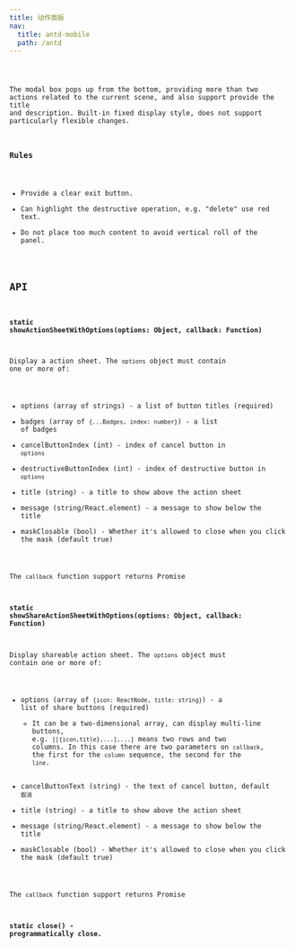 ```yaml
---
title: 动作面板
nav:
  title: antd-mobile
  path: /antd
---
```


<code src="./demos/basic.tsx" />


The modal box pops up from the bottom, providing more than two actions related to the current scene, and also support provide the title and description. Built-in fixed display style, does not support particularly flexible changes.

### Rules

- Provide a clear exit button.
- Can highlight the destructive operation, e.g. "delete" use red text.
- Do not place too much content to avoid vertical roll of the panel.


## API

#### static showActionSheetWithOptions(options: Object, callback: Function)

Display a action sheet. The `options` object must contain one or more of:

- options (array of strings) - a list of button titles (required)
- badges (array of `{...Badges, index: number}`) -  a list of badges
- cancelButtonIndex (int) - index of cancel button in `options`
- destructiveButtonIndex (int) - index of destructive button in `options`
- title (string) - a title to show above the action sheet
- message (string/React.element) - a message to show below the title
- maskClosable (bool) - Whether it's allowed to close when you click the mask (default true)

The `callback` function support returns Promise

#### static showShareActionSheetWithOptions(options: Object, callback: Function)

Display shareable action sheet. The `options` object must contain one or more of:

- options (array of `{icon: ReactNode, title: string}`) - a list of share buttons (required)
    - It can be a two-dimensional array, can display multi-line buttons, e.g. `[[{icon,title},...],...]` means two rows and two columns. In this case there are two parameters on `callback`, the first for the `column` sequence, the second for the `line`.
- cancelButtonText (string) - the text of cancel button, default `取消`
- title (string) - a title to show above the action sheet
- message (string/React.element) - a message to show below the title
- maskClosable (bool) - Whether it's allowed to close when you click the mask (default true)

The `callback` function support returns Promise

#### static close() - programmatically close.